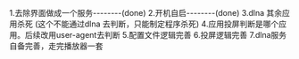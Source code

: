 1.去除界面做成一个服务--------(done)
2.开机自启--------(done)
3.dlna 其余应用杀死 (这个不能通过dlna 去判断，只能制定程序杀死)
4.应用投屏判断是哪个应用。后续改用user-agent去判断
5.配置文件逻辑完善
6.投屏逻辑完善
7.dlna服务自备完善，走完播放器一套